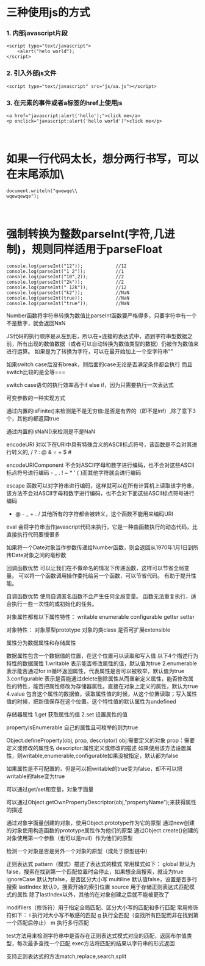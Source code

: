 # 三种使用js的方式
### 1. 内部javascript片段
>
    <script type="text/javascript">
        <alert("helo world");
    </script>

### 2. 引入外部js文件
> 
    <script type="text/javascript" src="js/aa.js"></script>

### 3. 在元素的事件或者a标签的href上使用js
> 
    <a href="javascript:alert('hello');">click me</a>
    <p onclick="javascript:alert('hello world')">click me</p>

<br />

# 如果一行代码太长，想分两行书写，可以在末尾添加\
>   
    document.writeln("qwewqe\\
    wqewqewqe");

<br />

# 强制转换为整数parseInt(字符,几进制)，规则同样适用于parseFloat

> 
    console.log(parseInt("12"));            //12
    console.log(parseInt("1 2"));           //1
    console.log(parseInt("10",2));          //2
    console.log(parseInt("2k"));            //2
    console.log(parseInt(" 12k"));          //12
    console.log(parseInt("k2"));            //NaN
    console.log(parseInt(true));            //NaN
    console.log(parseInt("true"));          //NaN


Number函数将字符串转换为数值比parseInt函数要严格得多，只要字符中有一个不是数字，就会返回NaN



JS代码的执行顺序是从左到右，所以在+连接的表达式中，遇到字符串型数据之前，所有出现的数值数据（或者可以自动转换为数值类型的数据）仍被作为数值来进行运算。
如果是为了转换为字符，可以在最开始加上一个空字符串""
<script>
    console.log(3%8);       //3
    console.log(-3%8);      //-3
    console.log(3%-8);      //3
    console.log(-3%-8);     //-3

    var i = 3, j = 8;
    console.log(i + j + "3"); //113

    console.log(true + false); //1

    var num = 12.3; 
    console.log(++num);     //13.3  浮点数也支持自增自减

    var num1 = '3b';
    console.log(++num1);    //NaN 字符串不支持自增自减

    var nn = null;
    console.log(++nn);      //1 null支持
</script>


如果switch case后没有break，则后面的case无论是否满足条件都会执行
而且switch比较的是全等===
<script>
    var x = 1;
    switch(x){
        case 1:console.log("11");
        case 2:console.log("222");
    }
</script>



switch case语句的执行效率高于if else if，因为只需要执行一次表达式



<script>
    function calc(num1, num2){
        num1 = num1 || 2;
        num2 = num2 || 3;
        return num1 + num2;
    }
    calc();     //5     可以用类似这样的方法提供默认值
</script>



可变参数的一种实现方式
<script>
    function calc(){
        var sum = 0;
        for(var i = 0; i < arguments.length; i ++){
            sum += arguments[i];
        }

        return sum;
    }

    console.log(calc(1,2,3,3,3));
</script>



通过内置的isFinite()来检测是不是无穷值:是否是有界的（即不是inf）,除了意下3个，其他的都返回true
<script>
    var x = Infinity;       //正无穷
    var y = -Infinity;      //负无穷
    var z = 0/0;
    console.log(isFinite(x));   //false
    console.log(isFinite(y));   //false
    console.log(isFinite(z));   //false
</script>



通过内置的isNaN()来检测是不是NaN



encodeURI
对以下在URI中具有特殊含义的ASCII标点符号，该函数是不会对其进行转义的, / ? : @ & = + $ #


encodeURIComponent
不会对ASCII字母和数字进行编码，也不会对这些ASCII标点符号进行编码 - _ . ! ~ * ' ( )而其他字符就会进行编码


escape
函数可以对字符串进行编码，这样就可以在所有计算机上读取该字符串，该方法不会对ASCII字母和数字进行编码，也不会对下面这些ASCII标点符号进行编码
* @ - _ + . / 其他所有的字符都会被转义，这个函数不能用来编码URI


eval
会将字符串当作javascript代码来执行，它是一种由函数执行的动态代码，比直接执行代码要慢很多


如果将一个Date对象当作参数传递给Number函数，则会返回从1970年1月1日到所传Date对象之间的毫秒数


回调函数优势
可以让我们在不做命名的情况下传递函数，这样可以节省全局变量。
可以将一个函数调用操作委托给另一个函数，可以节省代码。
有助于提升性能。


自调函数优势
使用自调匿名函数不会产生任何全局变量。
函数无法重复执行，适合执行一些一次性的或初始化的任务。
<script>
    (function(){
        alert("hello world");
    })();

    (function(a,b){
        alert(a + b);
    })(3,5);
</script>



对象属性都有以下属性特性：
writable
enumerable
configurable
getter
setter


对象特性：
对象原型prototype
对象的类class
是否可扩展extensible


<script>
    function Person() {
        this.x = 1;
        this.y = 2;
    }
    Person.prototype.z = 3;

    var obj = new Person();

    // 原型链
    // Person的原型对象是 Person.prototype
    // Person.prototype的原型对象是 Object.prototype
    // Object.prototype的原型对象是 null

    //通过in检测对象上是否有某个属性
    console.log("x" in obj);        //true
    console.log("z" in obj);        //true
    console.log("toString" in obj); //true
    console.log("aaa" in obj);      //false

    //如果只想查看对象本身是否有某属性
    obj.hasOwnProperty("x");        //true
    obj.hasOwnProperty("z");        //false

</script>



属性分为数据属性和存储属性

数据属性包含一个数据值的位置，在这个位置可以读取和写入值
以下4个描述行为特性的数据属性
1.writable  表示能否修改属性的值，默认值为true
2.enumerable    表示能否通过for in循环返回属性，代表属性是否可以被枚举，默认值为true
3.configurable  表示是否能通过delete删除属性从而重新定义属性，能否修改属性的特性，能否把属性修改为存储器属性。直接在对象上定义的属性，默认为true
4.value 包含这个属性的数据值，读取属性值的时候，从这个位置读取；写入属性值的时候，把新值保存在这个位置。这个特性值的默认属性为undefined

存储器属性
1.get   获取属性的值
2.set   设置属性的值


propertyIsEnumerable
自己的属性且可枚举的则为true
<script>
    function Person(){}
    Person.prototype.x = 1;
    var p = new Person();
    p.y = 2;
    console.log(p.propertyIsEnumerable("x"));    // false;
    console.log(p.propertyIsEnumerable("y"));    // true;
</script>


Object.defineProperty(obj, prop, descriptor)
obj:需要定义的对象
prop：需要定义或修改的属性名
descriptor:属性定义或修改的描述
如果使用该方法设置属性，则writable,enumerable,configurable如果没被指定，默认都为false

<script>
    var obj = {};
    Object.defineProperty(obj, 'x', {
        value:12,
        //enumerable: false,可以定义多个
    });

    console.log(obj.x);     // 12
    obj.x = 13;
    console.log(obj.x);     // 12
    for(var item in obj){
        console.log(item);
    }                           // nothing
    Object.keys(obj);           // []
   
    Object.defineProperty(obj, 'x', {   //修改之前定义的内容，但由于之前没有设置configurable为true，所以就无法重新修改
        value:14,
    });
    console.log(obj.x);     // 会报错，因为configurable为false

    Object.defineProperty(obj, 'y', {   //修改之前定义的内容，但由于之前没有设置configurable为true，所以就无法重新修改
        get : function(){
            return "hello world";
        }
    });
    console.log(obj.y);    // hello world
</script>


如果属性是不可配置的，但是可以把writable的true变为false，却不可以把writable的false变为true
<script>
    var obj = {};
    Object.defineProperty(obj,"x",{
        value: 1,
        writable : true,
        configurable: false
    })
    console.log(obj.x);
    obj.x  = 2;
    console.log(obj.x);
    Object.defineProperty(obj, "x", {
        writable:false,
    })
    console.log(obj.x);
    obj.x  = 4;
    console.log(obj.x);
</script>

可以通过get/set和变量，对象字面量
<script>
    var obj = {
        name:"edwin",
        age:10,
        get job(){
            return "student";
        },
        set money(val){
            console.log("Can not set" + val);
        }
    };
    console.log(obj.name);
    console.log(obj.sex);   // undefined
    console.log(obj.job);   // student
    obj.money = 15;         // Can not set 15

    var obj1 = {};
    Object.defineProperty(obj1, "y", {
        get:function(){     // 需要冒号
            return "hello";
        }
    })
    console.log(obj1.y);
</script>


可以通过Object.getOwnPropertyDescriptor(obj,"propertyName");来获得属性的描述


通过对象字面量创建的对象，使用Object.prototype作为它的原型
通过new创建的对象使用构造函数的prototype属性作为他们的原型
通过Object.create()创建的对象使用第一个参数（也可以是null）作为他们的原型

检测一个对象是否是另外一个对象的原型（或处于原型链中）
<script>
    var obj1 = {};
    console.log(Object.prototype.isPrototypeOf(obj1));  // true

    function Person(){}
    var p = new Person()
    console.log(Person.prototype.isPrototypeOf(p));     // true

    var obj1 = {name:"edwin"};
    var c = Object.create(obj1);
    console.log(obj1.isPrototypeOf(c));                 // true
</script>


正则表达式
pattern（模式）描述了表达式的模式
常用模式如下：
global      默认为false，搜索在找到第一个匹配位置时会停止，如果想全局搜索，就设为true
ignoreCase  默认为false，是否区分大小写
multiline   默认值false，设置是否多行搜索
lastIndex   默认0，搜索开始的索引位置
source      用于存储正则表达式匹配模式的属性
除了lastIndex以外，其他的在对象创建之后就不能被更改了

modifilers（修饰符）用于指定全局匹配、区分大小写的匹配和多行匹配
常用修饰符如下：
i   执行对大小写不敏感的匹配
g   执行全匹配（查找所有匹配而非在找到第一个匹配后停止）
m   执行多行匹配

test方法用来检测字符串中是否存在正则表达式模式对应的匹配，返回布尔值类型，每次最多查找一个匹配
exec方法将匹配的结果以字符串的形式返回

支持正则表达式的方法match,replace,search,split
<script>
    // 正则表达式的两种使用方式
    var patt = new RegExp(pattern, modifilers);
    var patt = /pattern/modifiers;


    // 例子
    var patt =  new RegExp("javascript");   //忽略大小写 var patt =  new RegExp("javascript"，i);
    var res = patt.test("This is javascript course");
    console.log(res);   // true

    patt = /javascript/;    // 忽略大小写 patt = /javascript/i;
    res = patt.test("This is javascript show time");
    console.log(res);   // true

    res = /[abc]/.test('blue'); // blue中如果出现字母a/b/c，则返回true
    console.log(res);   // true

    res = /[^abc]/.test('blue');    // blue中如果没有出现a/b/c，则返回true
    console.log(res);   // true

    res = /a/ig.test("sdweA");              // 全局忽略大小写查找a  
    res = /[0-9]/.test("this is 1 test");   //是否包含数字
    res = /[a-z].test("asdasdas");  // 是否包含字母
    res = /abc|java|test/.test("This is java");     //是否包含abc/java/test
    res = /./.test("\n");       // .表示除换行符以外的任意字符
    res = /\d/.test("1231");    // 0-9
    res = /\D/.test("1231");    // 除了0-9
    res = /\w/;         // a-zA-Z0-9
    res = /\W/;         // 除了a-zA-Z0-9
    res = /\s/.test("hello wolrd");         // 是否存在空白字符（空格）
    res = /\S/.test("   ");                 // 是否存在非空格字符
    res = /\bg/.test("good");               // 单词是否以字母g开头
    res = /\bd/.test("good");               // 单词是否以字母d结尾
    res = /\Bg/.test("good");               // 单词是否不以字母g开头
    res = /\Bd/.test("good");               // 单词是否不以字母d结尾
    res = /g+/.test("good");               // +代表是否出现一次，这里是g是否出现了至少一次
    res = /g*/.test("good");               // 代表0次，1次或多次g
    res = /g?/.test("good");                //  代表0次或1次g
    res = /g{2}/.test("good");              // 代表至少出现2次g
    res = /g{1，3}/.test("good");            //出现1-3次g
    res = /^g/.test("good");                //整个字符串以g开头
    res = /d$/.test("good");                //整个字符串以d结尾
    res = /o(?=d)/.test("good");            //字母o后紧跟字母d
    res = /o(?!d)/.test("good");            //字母o后不跟字母d

    res = /\d/.exec("sad2ao");                    // 返回第一个匹配的数字2

    "ABC".match(/b/i);                      // 返回匹配的项
    "abca".replace(/a/g,"6")                // 6bc6 
</script>